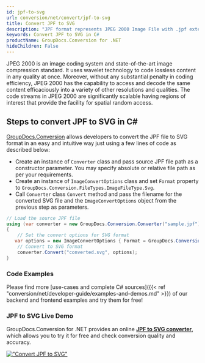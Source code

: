 ```yaml
---
id: jpf-to-svg
url: conversion/net/convert/jpf-to-svg
title: Convert JPF to SVG
description: "JPF format represents JPEG 2000 Image File with .jpf extension. Learn how to convert JPF to SVG file programmatically in C# language using GroupDocs.Conversion for .NET library."
keywords: Convert JPF to SVG in C#
productName: GroupDocs.Conversion for .NET
hideChildren: False
---
```


JPEG 2000 is an image coding system and state-of-the-art image compression standard. It uses wavelet technology to code lossless content in any quality at once. Moreover, without any substantial penalty in coding efficiency, JPEG 2000 has the capability to access and decode the same content efficaciously into a variety of other resolutions and qualities. The code streams in JPEG 2000 are significantly scalable having regions of interest that provide the facility for spatial random access.

## Steps to convert JPF to SVG in C#

[GroupDocs.Conversion](https://products.groupdocs.com/conversion/net) allows developers to convert the JPF file to SVG format in an easy and intuitive way just using a few lines of code as described below:

* Create an instance of `Converter` class and pass source JPF file path as a constructor parameter. You may specify absolute or relative file path as per your requirements. 
* Create an instance of `ImageConvertOptions` class and set `Format` property to `GroupDocs.Conversion.FileTypes.ImageFileType.Svg`.
* Call `Converter` class `Convert` method and pass the filename for the converted SVG file and the `ImageConvertOptions` object from the previous step as parameters.

```csharp
// Load the source JPF file
using (var converter = new GroupDocs.Conversion.Converter("sample.jpf"))
{
    // Set the convert options for SVG format
   var options = new ImageConvertOptions { Format = GroupDocs.Conversion.FileTypes.ImageFileType.Svg };
    // Convert to SVG format
    converter.Convert("converted.svg", options);
}
```

### Code Examples

Please find more [use-cases and complete C# sources]({{< ref "conversion/net/developer-guide/examples-and-demos.md" >}}) of our backend and frontend examples and try them for free!

### JPF to SVG Live Demo

GroupDocs.Conversion for .NET provides an online [**JPF to SVG converter**](https://products.groupdocs.app/conversion/jpf-to-svg), which allows you to try it for free and check conversion quality and accuracy.

[!["Convert JPF to SVG"](conversion/net/images/convert-to-svg/convert-jpf-to-svg.png)](https://products.groupdocs.app/conversion/jpf-to-svg)